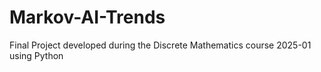 # Markov-AI-Trends
Final Project developed during the Discrete Mathematics course 2025-01 using Python
